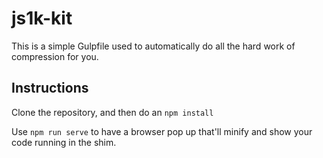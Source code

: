 # js1k-kit

This is a simple Gulpfile used to automatically do all the hard work of
compression for you.

## Instructions

Clone the repository, and then do an `npm install`

Use `npm run serve` to have a browser pop up that'll minify and show your code
running in the shim.
